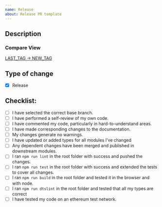 ```yaml
---
name: Release
about: Release PR template
---
```


<!--- Don't forget to assing @nivida and to add the corresponding labels (version, "in progress", "release") -->

## Description

<!--- Add a description if there are new features or behaviors to explain -->


### Compare View

<!--- 
    Replace LAST_TAG with the last released version
    Replace NEW_TAG with the new version
 -->

[LAST_TAG -> NEW_TAG](https://github.com/ethereum/web3.js/compare/LAST_TAG...HEAD)


## Type of change

- [X] Release


## Checklist:

- [ ] I have selected the correct base branch.
- [ ] I have performed a self-review of my own code. 
- [ ] I have commented my code, particularly in hard-to-understand areas.
- [ ] I have made corresponding changes to the documentation.
- [ ] My changes generate no warnings.
- [ ] I have updated or added types for all modules I've changed
- [ ] Any dependent changes have been merged and published in downstream modules.
- [ ] I ran ```npm run lint``` in the root folder with success and pushed the changes.
- [ ] I ran ```npm run test``` in the root folder with success and extended the tests to cover all changes.
- [ ] I ran ```npm run build``` in the root folder and tested it in the browser and with node.
- [ ] I ran ```npm run dtslint``` in the root folder and tested that all my types are correct
- [ ] I have tested my code on an ethereum test network.
